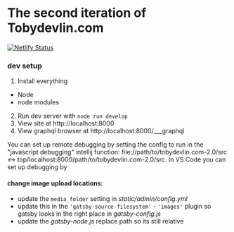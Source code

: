 # The second iteration of Tobydevlin.com

[![Netlify Status](https://api.netlify.com/api/v1/badges/b9050913-2c0e-4c90-a802-50e1b2cd368c/deploy-status)](https://app.netlify.com/sites/tobydevlin/deploys)

### dev setup

1. Install everything

-   Node
-   node modules

2. Run dev server with `node run develop`
3. View site at http://localhost:8000
4. View graphql browser at http://localhost:8000/___graphql

You can set up remote debugging by setting the config to run in the "javascript debugging" intellij function: file://path/to/tobydevlin.com-2.0/src <-> top/localhost:8000/path/to/tobydevlin.com-2.0/src.
In VS Code you can set up debugging by

#### change image upload locations:

-   update the `media_folder` setting in _static/admin/config.yml_
-   update this in the `'gatsby-source-filesystem'` - `'images'` plugin so gatsby looks in the right place in _gatsby-config.js_
-   update the _gatsby-node.js_ replace path so its still relative
